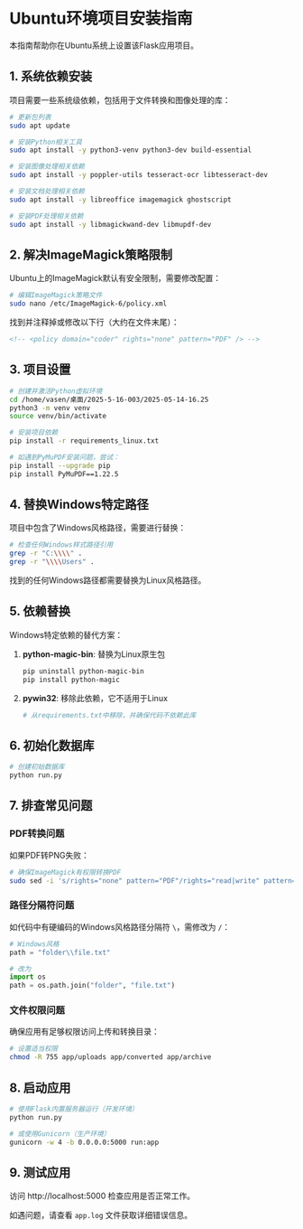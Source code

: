 # Ubuntu环境项目安装指南

本指南帮助你在Ubuntu系统上设置该Flask应用项目。

## 1. 系统依赖安装

项目需要一些系统级依赖，包括用于文件转换和图像处理的库：

```bash
# 更新包列表
sudo apt update

# 安装Python相关工具
sudo apt install -y python3-venv python3-dev build-essential

# 安装图像处理相关依赖
sudo apt install -y poppler-utils tesseract-ocr libtesseract-dev

# 安装文档处理相关依赖
sudo apt install -y libreoffice imagemagick ghostscript

# 安装PDF处理相关依赖
sudo apt install -y libmagickwand-dev libmupdf-dev
```

## 2. 解决ImageMagick策略限制

Ubuntu上的ImageMagick默认有安全限制，需要修改配置：

```bash
# 编辑ImageMagick策略文件
sudo nano /etc/ImageMagick-6/policy.xml
```

找到并注释掉或修改以下行（大约在文件末尾）：
```xml
<!-- <policy domain="coder" rights="none" pattern="PDF" /> -->
```

## 3. 项目设置

```bash
# 创建并激活Python虚拟环境
cd /home/vasen/桌面/2025-5-16-003/2025-05-14-16.25
python3 -m venv venv
source venv/bin/activate

# 安装项目依赖
pip install -r requirements_linux.txt

# 如遇到PyMuPDF安装问题，尝试：
pip install --upgrade pip
pip install PyMuPDF==1.22.5
```

## 4. 替换Windows特定路径

项目中包含了Windows风格路径，需要进行替换：

```bash
# 检查任何Windows样式路径引用
grep -r "C:\\\\" .
grep -r "\\\\Users" .
```

找到的任何Windows路径都需要替换为Linux风格路径。

## 5. 依赖替换

Windows特定依赖的替代方案：

1. **python-magic-bin**: 替换为Linux原生包
   ```bash
   pip uninstall python-magic-bin
   pip install python-magic
   ```

2. **pywin32**: 移除此依赖，它不适用于Linux
   ```bash
   # 从requirements.txt中移除，并确保代码不依赖此库
   ```

## 6. 初始化数据库

```bash
# 创建初始数据库
python run.py
```

## 7. 排查常见问题

### PDF转换问题

如果PDF转PNG失败：
```bash
# 确保ImageMagick有权限转换PDF
sudo sed -i 's/rights="none" pattern="PDF"/rights="read|write" pattern="PDF"/' /etc/ImageMagick-6/policy.xml
```

### 路径分隔符问题

如代码中有硬编码的Windows风格路径分隔符 `\`，需修改为 `/`：

```python
# Windows风格
path = "folder\\file.txt"

# 改为
import os
path = os.path.join("folder", "file.txt")
```

### 文件权限问题

确保应用有足够权限访问上传和转换目录：

```bash
# 设置适当权限
chmod -R 755 app/uploads app/converted app/archive
```

## 8. 启动应用

```bash
# 使用Flask内置服务器运行（开发环境）
python run.py

# 或使用Gunicorn（生产环境）
gunicorn -w 4 -b 0.0.0.0:5000 run:app
```

## 9. 测试应用

访问 http://localhost:5000 检查应用是否正常工作。

如遇问题，请查看 `app.log` 文件获取详细错误信息。 